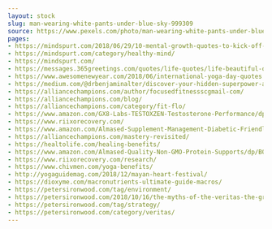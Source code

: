 ```yaml
---
layout: stock
slug: man-wearing-white-pants-under-blue-sky-999309
source: https://www.pexels.com/photo/man-wearing-white-pants-under-blue-sky-999309/
pages:
- https://mindspurt.com/2018/06/29/10-mental-growth-quotes-to-kick-off-your-day/
- https://mindspurt.com/category/healthy-mind/
- https://mindspurt.com/
- https://messages.365greetings.com/quotes/life-quotes/life-beautiful-quotes.html
- https://www.awesomenewyear.com/2018/06/international-yoga-day-quotes.html
- https://medium.com/@drbenjaminalter/discover-your-hidden-superpower-an-intro-to-multidimensional-healing-4c527d0e9a61
- https://alliancechampions.com/author/focusedfitnessscgmail-com/
- https://alliancechampions.com/blog/
- https://alliancechampions.com/category/fit-flo/
- https://www.amazon.com/GX8-Labs-TESTOXZEN-Testosterone-Performance/dp/B07CLM48CT
- https://www.riixorecovery.com/
- https://www.amazon.com/Almased-Supplement-Management-Diabetic-Friendly/dp/B06W528J1R
- https://alliancechampions.com/mastery-revisited/
- https://healtolife.com/healing-benefits/
- https://www.amazon.com/Almased-Quality-Non-GMO-Protein-Supports/dp/B06VSY2DQZ
- https://www.riixorecovery.com/research/
- https://www.chivmen.com/yoga-benefits/
- http://yogaguidemag.com/2018/12/mayan-heart-festival/
- https://dioxyme.com/macronutrients-ultimate-guide-macros/
- https://petersironwood.com/tag/environment/
- https://petersironwood.com/2018/10/16/the-myths-of-the-veritas-the-great-and-gathering-storm/
- https://petersironwood.com/tag/strategy/
- https://petersironwood.com/category/veritas/
---
```


